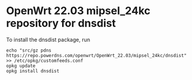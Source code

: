 OpenWrt 22.03 mipsel_24kc repository for dnsdist
========

To install the dnsdist package, run

```
echo "src/gz pdns https://repo.powerdns.com/openwrt/OpenWrt_22.03/mipsel_24kc/dnsdist" >> /etc/opkg/customfeeds.conf
opkg update
opkg install dnsdist
```

